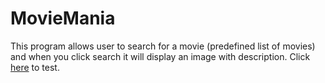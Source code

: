 # MovieMania

This program allows user to search for a movie (predefined list of movies) and when you click search it will display an image with description.
Click [here](https://Joseph-Wil.github.io/movie-search/) to test.


